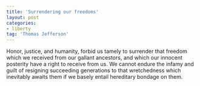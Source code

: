 ```yaml
---
title: 'Surrendering our freedoms'
layout: post
categories:
- liberty
tag: 'Thomas Jefferson'
---
```


Honor, justice, and humanity, forbid us tamely to surrender that freedom which we received from our gallant ancestors, and which our innocent posterity have a right to receive from us. We cannot endure the infamy and guilt of resigning succeeding generations to that wretchedness which inevitably awaits them if we basely entail hereditary bondage on them.